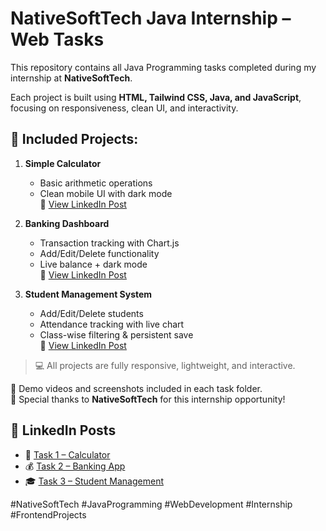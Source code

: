 # NativeSoftTech Java Internship – Web Tasks

This repository contains all Java Programming tasks completed during my internship at **NativeSoftTech**.

Each project is built using **HTML, Tailwind CSS, Java, and JavaScript**, focusing on responsiveness, clean UI, and interactivity.

## 🔹 Included Projects:

1. **Simple Calculator**
   - Basic arithmetic operations  
   - Clean mobile UI with dark mode  
   🔗 [View LinkedIn Post](https://www.linkedin.com/posts/yogeshwar-prabhu-0932a12b1_nativesofttech-internship-javaprogramming-activity-7341072316749004800-VioP?utm_source=share&utm_medium=member_desktop&rcm=ACoAAEr4mS8B8QFbGr6Xd7q-SvZVmBKoNeeiyUw)

2. **Banking Dashboard**
   - Transaction tracking with Chart.js  
   - Add/Edit/Delete functionality  
   - Live balance + dark mode  
   🔗 [View LinkedIn Post](https://www.linkedin.com/posts/yogeshwar-prabhu-0932a12b1_nativesofttech-javaprogramming-internship-activity-7341073207149371394-Z2Lm?utm_source=share&utm_medium=member_desktop&rcm=ACoAAEr4mS8B8QFbGr6Xd7q-SvZVmBKoNeeiyUw)

3. **Student Management System**
   - Add/Edit/Delete students  
   - Attendance tracking with live chart  
   - Class-wise filtering & persistent save  
   🔗 [View LinkedIn Post](https://www.linkedin.com/posts/yogeshwar-prabhu-0932a12b1_nativesofttech-internship-studentdashboard-activity-7341074124380753921-ywnd?utm_source=social_share_send&utm_medium=member_desktop_web&rcm=ACoAAEr4mS8B8QFbGr6Xd7q-SvZVmBKoNeeiyUw)

> 💻 All projects are fully responsive, lightweight, and interactive.

🎥 Demo videos and screenshots included in each task folder.  
🥳 Special thanks to **NativeSoftTech** for this internship opportunity!


## 📲 LinkedIn Posts

- 🧮 [Task 1 – Calculator](https://www.linkedin.com/posts/yogeshwar-prabhu-0932a12b1_nativesofttech-internship-javaprogramming-activity-7341072316749004800-VioP?utm_source=share&utm_medium=member_desktop&rcm=ACoAAEr4mS8B8QFbGr6Xd7q-SvZVmBKoNeeiyUw)  
- 💰 [Task 2 – Banking App](https://www.linkedin.com/posts/yogeshwar-prabhu-0932a12b1_nativesofttech-javaprogramming-internship-activity-7341073207149371394-Z2Lm?utm_source=share&utm_medium=member_desktop&rcm=ACoAAEr4mS8B8QFbGr6Xd7q-SvZVmBKoNeeiyUw)  
- 🎓 [Task 3 – Student Management](https://www.linkedin.com/posts/yogeshwar-prabhu-0932a12b1_nativesofttech-internship-studentdashboard-activity-7341074124380753921-ywnd?utm_source=social_share_send&utm_medium=member_desktop_web&rcm=ACoAAEr4mS8B8QFbGr6Xd7q-SvZVmBKoNeeiyUw)


#NativeSoftTech #JavaProgramming #WebDevelopment #Internship #FrontendProjects

